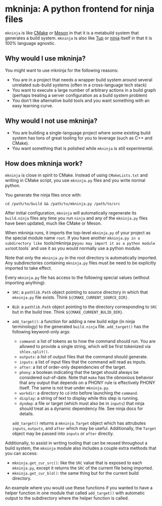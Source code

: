 # mkninja: A python frontend for ninja files

`mkninja` is like [CMake](https://cmake.org/) or
[Meson](https://mesonbuild.com/) in that it is a metabuild system that generates
a build system.  `mkninja` is also like [Tup](https://gittup.org/tup/) or
[ninja](https://ninja-build.org/) itself in that it is 100% language agnostic.

## Why would I use mkninja?

You might want to use mkninja for the following reasons:

- You are in a project that needs a wrapper build system around several
  unrelated sub-build systems (often in a cross-language tech stack)
- You want to execute a large number of arbitrary actions in a build graph
  (perhaps treating a server configuration as a build system problem)
- You don't like alternative build tools and you want something with an easy
  learning curve.

## Why would I not use mkninja?

- You are building a single-language project where some existing build system
  has tons of great tooling for you to leverage (such as C++ and CMake).
- You want something that is polished while `mkninja` is still experimental.

## How does mkninja work?

`mkninja` is close in spirit to CMake.  Instead of using `CMakeLists.txt` and
writing in CMake script, you use `mkninja.py` files and you write normal
python.

You generate the ninja files once with:

```
cd /path/to/build && /path/to/mkninja.py /path/to/src
```

After initial configuration, `mkninja` will automatically regenerate its
`build.ninja` files any time you run `ninja` and any of the `mkninja.py` files
have been updated, much like CMake or Meson.

When mkninja runs, it imports the top-level `mkninja.py` of your project as
the special module name `root`.  If you have another `mkninja.py in a
subdirectory like `tools/mkninja.py` you may import it as a python module as
`root.tools` and use it as you would normally use a python module.

Note that only the `mkninja.py` in the root directory is automatically
imported.  Any subdirectories containing `mkninja.py` files must be need to be
explicitly imported to take effect.

Every `mkninja.py` file has access to the following special values (without
importing anything):
  - `SRC`: a `pathlib.Path` object pointing to source directory in which that
    `mkninja.py` file exists.  Think `${CMAKE_CURRENT_SOURCE_DIR}`.
  - `BLD`: a `pathlib.Path` object pointing to the directory corresponding to
    `SRC` but in the build tree.  Think `${CMAKE_CURRENT_BULID_DIR}`.
  - `add_target()`: a function for adding a new build edge (in ninja
    terminology) to the generated `build.ninja` file.  `add_target()` has the
    following keyword-only args:
      - `command`: a list of tokens as to how the command should run.  You
        are allowed to provide a single string, which will be first tokenized
        via `shlex.split()`.
      - `outputs`: a list of output files that the command should generate.
      - `inputs`: a list of input files that the command will read as inputs.
      - `after`: a list of order-only dependencies of the target.
      - `phony`: a boolean indicating that the target should always be
        considered out-of-date.  Note that `make` has the obnoxious behavior
        that any output that depends on a PHONY rule is effectively PHONY
        itself.  The same is not true under `mkninja.py`.
      - `workdir`: a directory to `cd` into before launching the `command`.
      - `display`: a string of text to display while this step is running.
      - `dyndep`: a file or target (which must also be in `inputs`) that ninja
        should treat as a dynamic dependency file.  See ninja docs for details.

    `add_target()` returns a `mkninja.Target` object which has attrubutes
    `inputs`, `outputs`, and `after` which may be useful.  Additionally, the
    `Target` object may be passed into `inputs` or `after` directly.

Additionally, to assist in writing tooling that can be reused throughout a
build system, the `mkninja` module also includes a couple extra methods that
you can access:
  - `mkninja.get_cur_src()`: like the `SRC` value that is exposed to each
    `mkninja.py`, except it returns the `SRC` of the current file being
    imported.
  - `mkninja.get_cur_bld()`: the same thing but for the current build
    directory.

An example where you would use these functions if you wanted to have a helper
function in one module that called `add_target()` with automatic output to the
subdirectory where the helper function is called.
